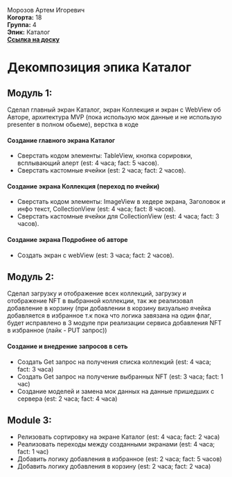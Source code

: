 Морозов Артем Игоревич\
<b>Когорта:</b> 18\
<b>Группа:</b> 4\
<b>Эпик:</b> Каталог\
<b>[Ссылка на доску](https://github.com/users/freeagles1991/projects/1/views/2?filterQuery=Каталог)</b>

# Декомпозиция эпика Каталог

## Модуль 1:
Сделал главный экран Каталог, экран Коллекция и экран с WebView об Авторе, архитектура MVP (пока использую мок данные и не использую presenter в полном обьеме), верстка в коде
#### Создание главного экрана Каталог
- Сверстать кодом элементы: TableView, кнопка сорировки, всплывающий алерт (est: 4 часа; fact: 5 часов).
- Сверстать кастомные ячейки (est: 2 часа; fact: 2 часов).

#### Создание экрана Коллекция (переход по ячейки)
- Сверстать кодом элементы: ImageView в хедере экрана, Заголовок и инфо текст, CollectionView (est: 4 часа; fact: 8 часов).
- Сверстать кастомные ячейки для CollectionView (est: 4 часа; fact: 3 часов).
#### Создание экрана Подробнее об авторе
- Создать экран с webView (est: 3 часа; fact: 2 часов).

## Модуль 2:
Сделал загрузку и отображение всех коллекций, загрузку и отображение NFT в выбранной коллекции, так же реализовал добавление в корзину (при добавлении в корзину визуально ячейка добавляется в избранное т.к пока что логика завязана на один флаг, будет исправлено в 3 модуле при реализации сервиса добавления NFT в избранное (лайк - PUT запрос))
#### Создание и внедрение запросов в сеть
- Создать Get запрос на получения списка коллекций  (est: 4 часа; fact: 3 часа)
- Создать Get запрос на получение выбранных NFT  (est: 3 часа; fact: 1 час)
- Создание моделей и замена мок данных на данные пришедших с сервера (est: 2 часа; fact: 4 часа)

## Module 3:
- Релизовать сортировку на экране Каталог (est: 4 часа; fact: 2 часа)
- Реализовать переходы между созданными экранами (est: 4 часа; fact: 1 час)
- Добавить логику добавления в избранное (est: 2 часа; fact: 5 часов)
- Добавить логику добавления в корзину (est: 2 часа; fact: 2 часа)
